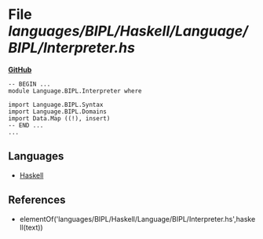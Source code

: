 # File _languages/BIPL/Haskell/Language/BIPL/Interpreter.hs_
**[GitHub](https://github.com/softlang/yas/blob/master/languages/BIPL/Haskell/Language/BIPL/Interpreter.hs)**
```
-- BEGIN ...
module Language.BIPL.Interpreter where

import Language.BIPL.Syntax
import Language.BIPL.Domains
import Data.Map ((!), insert)
-- END ...
...
```

## Languages
* [Haskell](../languages/Haskell.md)

## References
* elementOf('languages/BIPL/Haskell/Language/BIPL/Interpreter.hs',haskell(text))
